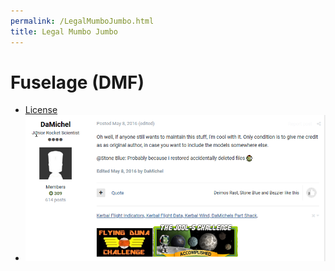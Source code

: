 ```yaml
---
permalink: /LegalMumboJumbo.html
title: Legal Mumbo Jumbo
---
```


<!--
LegalMumboJumbo.md v1.0.3.0
Fuselage (DMF)
created: 01 Feb 2022
updated: 07 Mar 2022
-->

# Fuselage (DMF)

* [License](License.htm)
* ![LegalMumboJumbo](FORUM-01.png)

<!-- this file CC BY-NC-ND 3.0 Unported by zer0Kerbal -->
